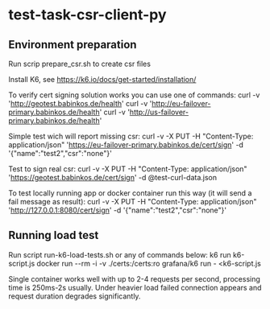 # test-task-csr-client-py

## Environment preparation

Run scrip prepare_csr.sh to create csr files

Install K6, see https://k6.io/docs/get-started/installation/

To verify cert signing solution works you can use one of commands:
curl -v 'http://geotest.babinkos.de/health'
curl -v 'http://eu-failover-primary.babinkos.de/health'
curl -v 'http://us-failover-primary.babinkos.de/health'

Simple test wich will report missing csr:
curl -v -X PUT -H "Content-Type: application/json" 'https://eu-failover-primary.babinkos.de/cert/sign' -d '{"name":"test2","csr":"none"}'

Test to sign real csr:
curl -v -X PUT -H "Content-Type: application/json" 'https://geotest.babinkos.de/cert/sign' -d @test-curl-data.json

To test locally running app or docker container run this way (it will send a fail message as result):
curl -v -X PUT -H "Content-Type: application/json" 'http://127.0.0.1:8080/cert/sign' -d '{"name":"test2","csr":"none"}'

## Running load test

Run script run-k6-load-tests.sh or any of commands below:
k6 run k6-script.js
docker run --rm -i -v ./certs:/certs:ro grafana/k6 run - <k6-script.js

Single container works well with up to 2-4 requests per second, processing time is 250ms-2s usually. Under heavier load failed connection appears and request duration degrades significantly.